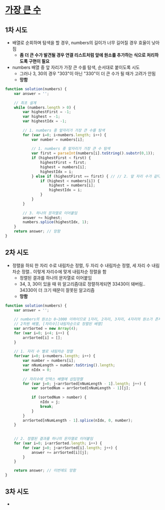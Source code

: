 # [가장 큰 수](https://programmers.co.kr/learn/courses/30/lessons/42746)

## 1차 시도

* 배열로 순회하며 탐색을 할 경우, numbers의 길이가 너무 길어질 경우 효율이 낮아짐
  * **좀 더 큰 수가 발견될 경우 연결 리스트처럼 앞에 원소를 추가하는 식으로 처리하도록 구현이 필요**
* numbers 배열 중 앞 자리가 가장 큰 수를 탐색, 순서대로 붙이도록 시도
  * 그러나 3, 30의 경우 "303"이 아닌 "330"이 더 큰 수가 될 때가 고려가 안됨
  * **망함**

```javascript
function solution(numbers) {
    var answer = '';
    
    // 최초 설계
    while (numbers.length > 0) {
        var highestFirst = -1;
        var highest = -1;
        var highestIdx = -1;
        
        // 1. numbers 중 앞자리가 가장 큰 수를 탐색
        for (var i=0; i<numbers.length; i++) {
            var number = numbers[i];
            
            // 1. numbers 중 앞자리가 가장 큰 수 탐색
            var first = parseInt(numbers[i].toString().substr(0,1));
            if (highestFirst < first) {
                highestFirst = first;
                highest = numbers[i];
                highestIdx = i;
            } else if (highestFirst == first) { // // 2. 앞 자리 수가 같다면 뒤의 수를 비교, 가장 큰 수를 탐색
                if (highest < numbers[i]) {
                    highest = numbers[i];
                    highestIdx = i;
                }
            } 
        }
        
        // 3. 하나의 문자열로 이어붙임
        answer += highest;
        numbers.splice(highestIdx, 1);
    }
    return answer; // 망함
}
```

## 2차 시도
    
* 정렬을 하되 한 자리 수로 내림차순 정렬, 두 자리 수 내림차순 정렬, 세 자리 수 내림차순 정렬.. 이렇게 자리수에 맞게 내림차순 정렬을 함
  * 정렬된 결과를 하나의 문자열로 이어붙임
  * 34, 3, 30이 있을 때 위 알고리즘대로 정렬하게되면 33430이 돼버림.. 34330이 더 크기 때문이 잘못된 알고리즘
  * **망함**

```javascript
function solution(numbers) {
    var answer = '';
    
    // numbers의 원소는 0~1000 이하이므로 1자리, 2자리, 3자리, 4자리의 원소가 존재
    // 2차원 배열, [자리수][내림차순으로 정렬된 배열]
    var arrSorted = new Array(4);
    for (var i=0; i<4; i++) {
        arrSorted[i] = [];
    }
    
    // 1. 자리 수 별로 내림차순 정렬
    for(var i=0; i<numbers.length; i++) {
        var number = numbers[i];
        var nNumLength = number.toString().length;
        var nIdx = 0;
        
        // 자리수에 인덱스 배열에 삽입정렬
        for (var j=0; j<arrSorted[nNumLength - 1].length; j++) {
            var sortedNum = arrSorted[nNumLength - 1][j];
            
            if (sortedNum > number) {
                nIdx = j;
                break;
            }
        }
        arrSorted[nNumLength - 1].splice(nIdx, 0, number);
    }
    
    
    // 2. 정렬된 결과를 하나의 문자열로 이어붙임
    for (var i=0; i<arrSorted.length; i++) {
        for (var j=0; j<arrSorted[i].length; j++) {
            answer += arrSorted[i][j];
        }
    }

    return answer; // 이번에도 망함
}
```

## 3차 시도 

* 
